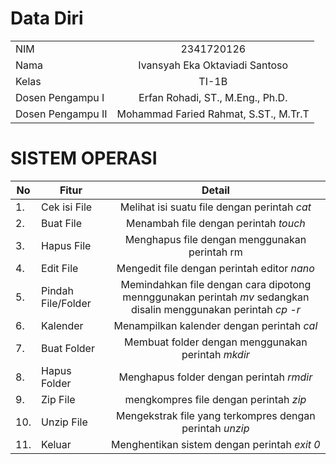 # Data Diri
|         |              |   
| ------------- |:-------------:| 
|   NIM      |       2341720126  | 
|   Nama      |     Ivansyah Eka Oktaviadi Santoso      |   
|   Kelas    | TI-1B      |  
|  Dosen Pengampu I | Erfan Rohadi, ST., M.Eng., Ph.D. | 
|  Dosen Pengampu II | Mohammad Faried Rahmat, S.ST., M.Tr.T |

# SISTEM OPERASI 
| No  |   Fitur      |    Detail          |   
------------ | ------------- |:-------------:| 
| 1. |   Cek isi File      |   Melihat isi suatu file dengan perintah <i> cat </i>  | 
| 2. |   Buat File      |    Menambah file dengan perintah <i> touch </i>     |   
| 3. |   Hapus File    |    Menghapus file dengan menggunakan perintah rm    |   
| 4. |   Edit File |  Mengedit file dengan perintah editor <i> nano </i>   |
| 5. |  Pindah File/Folder  |  Memindahkan file dengan cara dipotong mennggunakan perintah <i> mv </i> sedangkan disalin menggunakan perintah <i> cp -r </i> |
| 6. |   Kalender |   Menampilkan kalender dengan perintah <i> cal </i>   |
| 7. |  Buat Folder |  Membuat folder dengan menggunakan perintah <i> mkdir </i>    |
| 8. |  Hapus Folder |  Menghapus folder dengan perintah <i> rmdir </i>    |
| 9. |  Zip File  |     mengkompres file dengan perintah <i> zip </i>   |
|10. |  Unzip File |   Mengekstrak file yang terkompres dengan perintah <i> unzip </i> |
| 11. |    Keluar  |    Menghentikan sistem dengan perintah <i> exit 0 </i>   |



